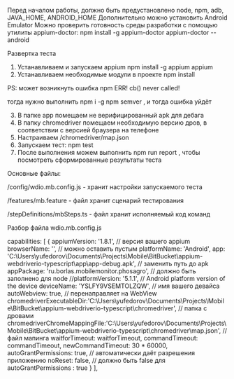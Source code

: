 Перед началом работы, должно быть предустановлено node, npm, adb, JAVA_HOME, ANDROID_HOME
Дополнительно можно установить Android Emulator
Можно проверить готовность среды разработки с помощью утилиты appium-doctor:
npm install -g appium-doctor
appium-doctor --android

Развертка теста
1. Устанавливаем и запускаем appium
npm install -g appium
appium
2. Устанавливаем необходимые модули в проекте
npm install

PS: может возникнуть ошибка npm ERR! cb() never called!

тогда нужно выполнить npm i -g npm semver , и тогда ошибка уйдёт

3. В папке app помещаем не верифицированный apk для дебага
4. В папку chromedriver помещаем необходимую версию дров, в соответствии с версией браузера на телефоне 
3. Настраиваем /chromedriver/map.json
4. Запускаем тест: npm test
5. После выполнения можем выполнить npm run report , чтобы посмотреть сформированные результаты теста

Основные файлы:

/config/wdio.mb.config.js - хранит настройки запускаемого теста

/features/mb.feature - файл хранит сценарий тестирования

/stepDefinitions/mbSteps.ts - файл хранит исполняемый код команд

Разбор файла wdio.mb.config.js

capabilities: [
{
appiumVersion: '1.8.1', // версия вашего appium
browserName: '', // можно оставить пустым
platformName: 'Android',
app: 'C:\\Users\\yufedorov\\Documents\\Projects\\Mobile\\BitBucket\\appium-webdriverio-typescript\\app\\app-debug.apk', // заменить путь до apk
appPackage: 'ru.borlas.mobilemonitor.phosagro', // должно быть заполнено для node
//platformVersion: '5.1.1', // Android platform version of the device
deviceName: 'YSLFY9VSEMTOLZQW', // имя вашего девайса
autoWebview: true, // перенаправляет на WebView 
chromedriverExecutableDir:'C:\\Users\\yufedorov\\Documents\\Projects\\Mobile\\BitBucket\\appium-webdriverio-typescript\\chromedriver', // папка с дровами
chromedriverChromeMappingFile:'C:\\Users\\yufedorov\\Documents\\Projects\\Mobile\\BitBucket\\appium-webdriverio-typescript\\chromedriver\\map.json', //файл мапинга
waitforTimeout: waitforTimeout,
commandTimeout: commandTimeout,
newCommandTimeout: 30 * 60000,
autoGrantPermissions: true, // автоматически даёт разрешения приложению
noReset: false, // должно быть false для autoGrantPermissions : true
}
],